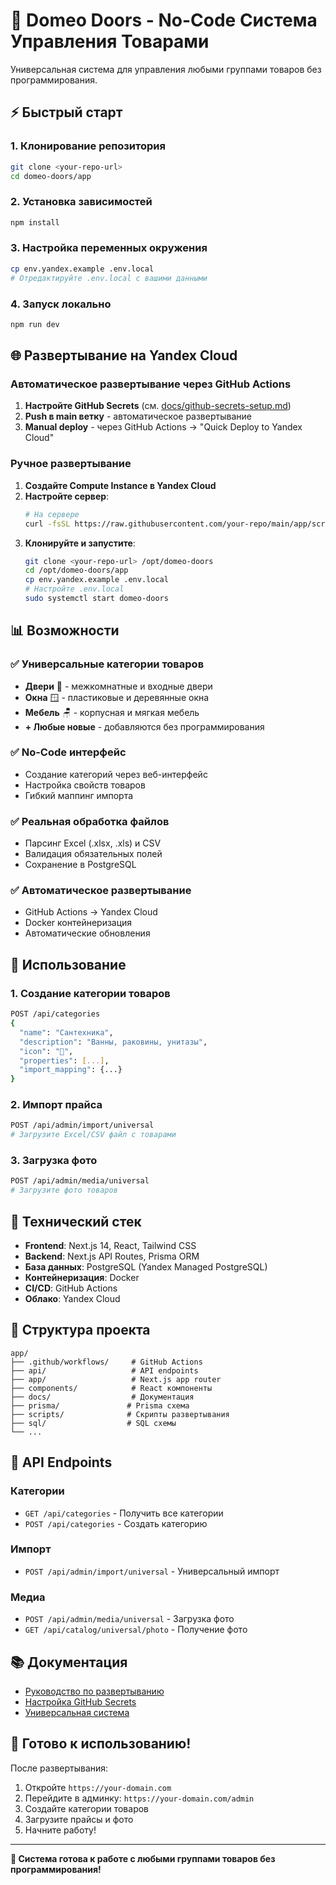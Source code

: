 # 🚀 Domeo Doors - No-Code Система Управления Товарами

Универсальная система для управления любыми группами товаров без программирования.

## ⚡ Быстрый старт

### 1. Клонирование репозитория
```bash
git clone <your-repo-url>
cd domeo-doors/app
```

### 2. Установка зависимостей
```bash
npm install
```

### 3. Настройка переменных окружения
```bash
cp env.yandex.example .env.local
# Отредактируйте .env.local с вашими данными
```

### 4. Запуск локально
```bash
npm run dev
```

## 🌐 Развертывание на Yandex Cloud

### Автоматическое развертывание через GitHub Actions

1. **Настройте GitHub Secrets** (см. [docs/github-secrets-setup.md](docs/github-secrets-setup.md))
2. **Push в main ветку** - автоматическое развертывание
3. **Manual deploy** - через GitHub Actions → "Quick Deploy to Yandex Cloud"

### Ручное развертывание

1. **Создайте Compute Instance в Yandex Cloud**
2. **Настройте сервер**:
   ```bash
   # На сервере
   curl -fsSL https://raw.githubusercontent.com/your-repo/main/app/scripts/setup-server.sh | bash
   ```
3. **Клонируйте и запустите**:
   ```bash
   git clone <your-repo-url> /opt/domeo-doors
   cd /opt/domeo-doors/app
   cp env.yandex.example .env.local
   # Настройте .env.local
   sudo systemctl start domeo-doors
   ```

## 📊 Возможности

### ✅ Универсальные категории товаров
- **Двери** 🚪 - межкомнатные и входные двери
- **Окна** 🪟 - пластиковые и деревянные окна  
- **Мебель** 🪑 - корпусная и мягкая мебель
- **+ Любые новые** - добавляются без программирования

### ✅ No-Code интерфейс
- Создание категорий через веб-интерфейс
- Настройка свойств товаров
- Гибкий маппинг импорта

### ✅ Реальная обработка файлов
- Парсинг Excel (.xlsx, .xls) и CSV
- Валидация обязательных полей
- Сохранение в PostgreSQL

### ✅ Автоматическое развертывание
- GitHub Actions → Yandex Cloud
- Docker контейнеризация
- Автоматические обновления

## 🎯 Использование

### 1. Создание категории товаров
```bash
POST /api/categories
{
  "name": "Сантехника",
  "description": "Ванны, раковины, унитазы",
  "icon": "🚿",
  "properties": [...],
  "import_mapping": {...}
}
```

### 2. Импорт прайса
```bash
POST /api/admin/import/universal
# Загрузите Excel/CSV файл с товарами
```

### 3. Загрузка фото
```bash
POST /api/admin/media/universal
# Загрузите фото товаров
```

## 🔧 Технический стек

- **Frontend**: Next.js 14, React, Tailwind CSS
- **Backend**: Next.js API Routes, Prisma ORM
- **База данных**: PostgreSQL (Yandex Managed PostgreSQL)
- **Контейнеризация**: Docker
- **CI/CD**: GitHub Actions
- **Облако**: Yandex Cloud

## 📁 Структура проекта

```
app/
├── .github/workflows/     # GitHub Actions
├── api/                   # API endpoints
├── app/                   # Next.js app router
├── components/            # React компоненты
├── docs/                  # Документация
├── prisma/               # Prisma схема
├── scripts/              # Скрипты развертывания
├── sql/                  # SQL схемы
└── ...
```

## 🚀 API Endpoints

### Категории
- `GET /api/categories` - Получить все категории
- `POST /api/categories` - Создать категорию

### Импорт
- `POST /api/admin/import/universal` - Универсальный импорт

### Медиа
- `POST /api/admin/media/universal` - Загрузка фото
- `GET /api/catalog/universal/photo` - Получение фото

## 📚 Документация

- [Руководство по развертыванию](docs/yandex_cloud_deployment.md)
- [Настройка GitHub Secrets](docs/github-secrets-setup.md)
- [Универсальная система](docs/universal_system_guide.md)

## 🎉 Готово к использованию!

После развертывания:
1. Откройте `https://your-domain.com`
2. Перейдите в админку: `https://your-domain.com/admin`
3. Создайте категории товаров
4. Загрузите прайсы и фото
5. Начните работу!

---

**🎯 Система готова к работе с любыми группами товаров без программирования!**